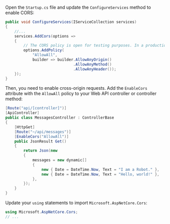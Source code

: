 Open the `Startup.cs` file and update the `ConfigureServices` method to enable CORS:

```csharp
public void ConfigureServices(IServiceCollection services)
{
    //...
    services.AddCors(options =>
    {
        // The CORS policy is open for testing purposes. In a production application, you should restrict it to known origins.
        options.AddPolicy(
            "AllowAll",
            builder => builder.AllowAnyOrigin()
                              .AllowAnyMethod()
                              .AllowAnyHeader());
    });
}
```

Then, you need to enable cross-origin requests. Add the `EnableCors` attribute with the `AllowAll` policy to your Web API controller or controller method:

```csharp
[Route("api/[controller]")]
[ApiController]
public class MessagesController : ControllerBase
{
    [HttpGet]
    [Route("~/api/messages")]
    [EnableCors("AllowAll")]
    public JsonResult Get()
    {
        return Json(new
        {
            messages = new dynamic[]
            {
                new { Date = DateTime.Now, Text = "I am a Robot." },
                new { Date = DateTime.Now, Text = "Hello, world!" },
            },
        });
    }
}
```

Update your `using` statements to import `Microsoft.AspNetCore.Cors`:

```csharp
using Microsoft.AspNetCore.Cors;
// ...
```